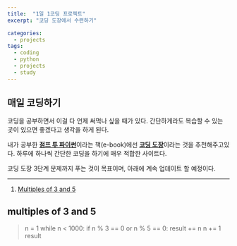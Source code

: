 ```yaml
---
title:  "1일 1코딩 프로젝트"
excerpt: "코딩 도장에서 수련하기"

categories:
  - projects
tags:
  - coding
  - python
  - projects
  - study
---
```


매일 코딩하기
-----
코딩을 공부하면서 이걸 다 언제 써먹나 싶을 때가 있다. 간단하게라도 복습할 수 있는 곳이 있으면 좋겠다고 생각을 하게 된다.

내가 공부한 [**점프 투 파이썬**](https://wikidocs.net/book/1)이라는 책(e-book)에선 [**코딩 도장**](http://codingdojang.com/)이라는 것을 추천해주고있다. 하루에 하나씩 간단한 코딩을 하기에 매우 적합한 사이트다.

코딩 도장 3단계 문제까지 푸는 것이 목표이며, 아래에 계속 업데이트 할 예정이다.  
* * *

1. [Multiples of 3 and 5]( #multiples-of-3-and-5)


## multiples of 3 and 5
>n = 1
while n < 1000:
  if n % 3 == 0 or n % 5 == 0:
    result += n
  n += 1
result
